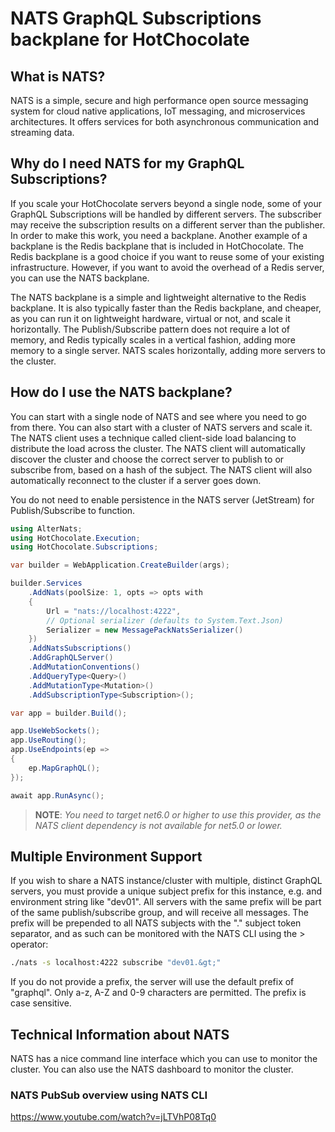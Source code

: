 # NATS GraphQL Subscriptions backplane for HotChocolate

## What is NATS?

NATS is a simple, secure and high performance open source messaging system for cloud native applications, IoT messaging, and microservices architectures. It offers services for both asynchronous communication and streaming data.

## Why do I need NATS for my GraphQL Subscriptions?

If you scale your HotChocolate servers beyond a single node, some of your GraphQL Subscriptions will be handled by different servers. The subscriber may receive the subscription results on a different server than the publisher. In order to make this work, you need a backplane. Another example of a backplane is the Redis backplane that is included in HotChocolate. The Redis backplane is a good choice if you want to reuse some of your existing infrastructure. However, if you want to avoid the overhead of a Redis server, you can use the NATS backplane.

The NATS backplane is a simple and lightweight alternative to the Redis backplane. It is also typically faster than the Redis backplane, and cheaper, as you can run it on lightweight hardware, virtual or not, and scale it horizontally. The Publish/Subscribe pattern does not require a lot of memory, and Redis typically scales in a vertical fashion, adding more memory to a single server. NATS scales horizontally, adding more servers to the cluster.

## How do I use the NATS backplane?

You can start with a single node of NATS and see where you need to go from there. You can also start with a cluster of NATS servers and scale it. The NATS client uses a technique called client-side load balancing to distribute the load across the cluster. The NATS client will automatically discover the cluster and choose the correct server to publish to or subscribe from, based on a hash of the subject. The NATS client will also automatically reconnect to the cluster if a server goes down.

You do not need to enable persistence in the NATS server (JetStream) for Publish/Subscribe to function.

```csharp
using AlterNats;
using HotChocolate.Execution;
using HotChocolate.Subscriptions;

var builder = WebApplication.CreateBuilder(args);

builder.Services
    .AddNats(poolSize: 1, opts => opts with
    {
        Url = "nats://localhost:4222",
        // Optional serializer (defaults to System.Text.Json)
        Serializer = new MessagePackNatsSerializer()
    })
    .AddNatsSubscriptions()
    .AddGraphQLServer()
    .AddMutationConventions()
    .AddQueryType<Query>()
    .AddMutationType<Mutation>()
    .AddSubscriptionType<Subscription>();

var app = builder.Build();

app.UseWebSockets();
app.UseRouting();
app.UseEndpoints(ep =>
{
    ep.MapGraphQL();
});

await app.RunAsync();
```

> **NOTE**:
> _You need to target net6.0 or higher to use this provider, as the NATS client dependency is not available for net5.0 or lower._ 

## Multiple Environment Support

If you wish to share a NATS instance/cluster with multiple, distinct GraphQL servers, you must provide a unique subject prefix for this instance, e.g. and environment string like "dev01". All servers with the same prefix will be part of the same publish/subscribe group, and will receive all messages. The prefix will be prepended to all NATS subjects with the "." subject token separator, and as such can be monitored with the NATS CLI using the &gt; operator: 

```bash
./nats -s localhost:4222 subscribe "dev01.&gt;"
```

If you do not provide a prefix, the server will use the default prefix of "graphql". Only a-z, A-Z and 0-9 characters are permitted. The prefix is case sensitive.

## Technical Information about NATS

NATS has a nice command line interface which you can use to monitor the cluster. You can also use the NATS dashboard to monitor the cluster.

### NATS PubSub overview using NATS CLI

https://www.youtube.com/watch?v=jLTVhP08Tq0
